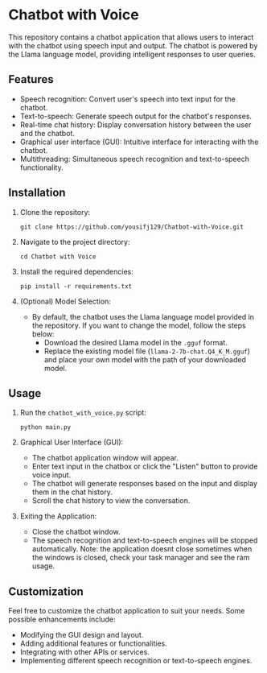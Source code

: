 # Chatbot with Voice

This repository contains a chatbot application that allows users to interact with the chatbot using speech input and output. The chatbot is powered by the Llama language model, providing intelligent responses to user queries.

## Features

- Speech recognition: Convert user's speech into text input for the chatbot.
- Text-to-speech: Generate speech output for the chatbot's responses.
- Real-time chat history: Display conversation history between the user and the chatbot.
- Graphical user interface (GUI): Intuitive interface for interacting with the chatbot.
- Multithreading: Simultaneous speech recognition and text-to-speech functionality.

## Installation

1. Clone the repository:

   ```shell
   git clone https://github.com/yousifj129/Chatbot-with-Voice.git
   ```

2. Navigate to the project directory:

   ```shell
   cd Chatbot with Voice
   ```

3. Install the required dependencies:

   ```shell
   pip install -r requirements.txt
   ```

4. (Optional) Model Selection:

   - By default, the chatbot uses the Llama language model provided in the repository. If you want to change the model, follow the steps below:
     - Download the desired Llama model in the `.gguf` format.
     - Replace the existing model file (`llama-2-7b-chat.Q4_K_M.gguf`) and place your own model with the path of your downloaded model.

## Usage

1. Run the `chatbot_with_voice.py` script:

   ```shell
   python main.py
   ```

2. Graphical User Interface (GUI):

   - The chatbot application window will appear.
   - Enter text input in the chatbox or click the "Listen" button to provide voice input.
   - The chatbot will generate responses based on the input and display them in the chat history.
   - Scroll the chat history to view the conversation.

3. Exiting the Application:
   - Close the chatbot window.
   - The speech recognition and text-to-speech engines will be stopped automatically.
     Note: the application doesnt close sometimes when the windows is closed, check your task manager and see the ram usage.

## Customization

Feel free to customize the chatbot application to suit your needs. Some possible enhancements include:

- Modifying the GUI design and layout.
- Adding additional features or functionalities.
- Integrating with other APIs or services.
- Implementing different speech recognition or text-to-speech engines.
